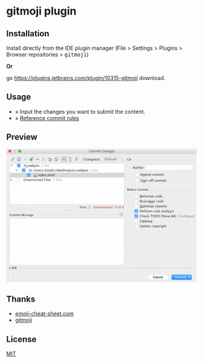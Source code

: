 # gitmoji plugin

## Installation

Install directly from the IDE plugin manager (File > Settings > Plugins > Browser repositories > <kbd>gitmoji</kbd>)

**Or**

go https://plugins.jetbrains.com/plugin/10315-gitmoji download.

## Usage

- » Input the changes you want to submit the content.
- » [Reference commit rules](https://gitmoji.carloscuesta.me)

## Preview

![](screenshot/example.gif)

## Thanks

- [emoji-cheat-sheet.com](https://github.com/WebpageFX/emoji-cheat-sheet.com)
- [gitmoji](https://gitmoji.carloscuesta.me/)

## License

[MIT](https://github.com/biezhi/gitmoji-plugin/blob/master/LICENSE)